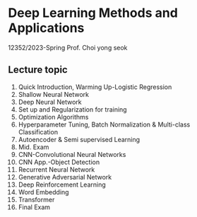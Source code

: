 # Deep Learning Methods and Applications

12352/2023-Spring
Prof. Choi yong seok

## Lecture topic
1. Quick Introduction, Warming Up-Logistic Regression
2. Shallow Neural Network
3. Deep Neural Network
4. Set up and Regularization for training
5. Optimization Algorithms
6. Hyperparameter Tuning, Batch Normalization & Multi-class Classification
7. Autoencoder & Semi supervised Learning
8. Mid. Exam
9. CNN-Convolutional Neural Networks
10. CNN App.-Object Detection
11. Recurrent Neural Network
12. Generative Adversarial Network
13. Deep Reinforcement Learning
14. Word Embedding
15. Transformer
16. Final Exam
